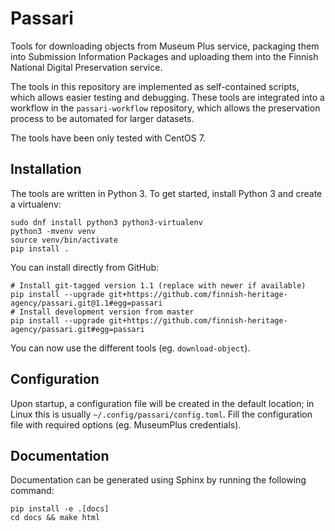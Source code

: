 Passari
=======

Tools for downloading objects from Museum Plus service, packaging them
into Submission Information Packages and uploading them into the Finnish
National Digital Preservation service.

The tools in this repository are implemented as self-contained scripts,
which allows easier testing and debugging. These tools are integrated
into a workflow in the `passari-workflow` repository, which allows the
preservation process to be automated for larger datasets.

The tools have been only tested with CentOS 7.

Installation
------------

The tools are written in Python 3. To get started, install Python 3 and
create a virtualenv:

```
sudo dnf install python3 python3-virtualenv
python3 -mvenv venv
source venv/bin/activate
pip install .
```

You can install directly from GitHub:

```
# Install git-tagged version 1.1 (replace with newer if available)
pip install --upgrade git+https://github.com/finnish-heritage-agency/passari.git@1.1#egg=passari
# Install development version from master
pip install --upgrade git+https://github.com/finnish-heritage-agency/passari.git#egg=passari
```

You can now use the different tools (eg. `download-object`).

Configuration
-------------

Upon startup, a configuration file will be created in the default
location; in Linux this is usually `~/.config/passari/config.toml`.
Fill the configuration file with required options (eg. MuseumPlus
credentials).

Documentation
-------------

Documentation can be generated using Sphinx by running the following
command:

```
pip install -e .[docs]
cd docs && make html
```
